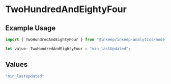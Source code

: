 # TwoHundredAndEightyFour

## Example Usage

```typescript
import { TwoHundredAndEightyFour } from "@inkeep/inkeep-analytics/models/operations";

let value: TwoHundredAndEightyFour = "min_lastUpdated";
```

## Values

```typescript
"min_lastUpdated"
```